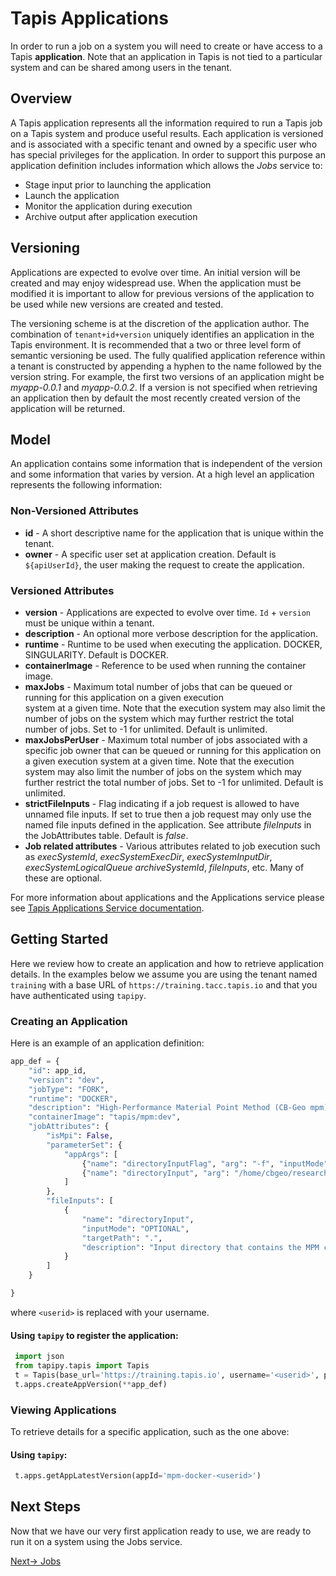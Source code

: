 # Tapis Applications

In order to run a job on a system you will need to create or have access to a Tapis **application**. Note that
an application in Tapis is not tied to a particular system and can be shared among users in the tenant.

## Overview
A Tapis application represents all the information required to run a Tapis job on a Tapis system and produce useful
results. Each application is versioned and is associated with a specific tenant and owned by a specific user who has
special privileges for the application. In order to support this purpose an application definition includes information
which allows the *Jobs* service to:
* Stage input prior to launching the application
* Launch the application
* Monitor the application during execution
* Archive output after application execution

## Versioning
Applications are expected to evolve over time. An initial version will be created and may enjoy widespread use. When
the application must be modified it is important to allow for previous versions of the application to be used while new
versions are created and tested.

The versioning scheme is at the discretion of the application author. The combination of ``tenant+id+version`` uniquely
identifies an application in the Tapis environment. It is recommended that a two or three level form of
semantic versioning be used. The fully qualified application reference within a tenant is constructed by appending
a hyphen to the name followed by the version string. For example, the first two versions of an application might
be *myapp-0.0.1* and *myapp-0.0.2*. If a version is not specified when retrieving an application then by default the most
recently created version of the application will be returned.

## Model
An application contains some information that is independent of the version and some information that varies by version.
At a high level an application represents the following information:

### Non-Versioned Attributes

* **id** - A short descriptive name for the application that is unique within the tenant.
* **owner** - A specific user set at application creation. Default is ``${apiUserId}``, the user making the request to create the application.

### Versioned Attributes

* **version** - Applications are expected to evolve over time. ``Id`` + ``version`` must be unique within a tenant.
* **description** - An optional more verbose description for the application.
* **runtime** - Runtime to be used when executing the application. DOCKER, SINGULARITY. Default is DOCKER.
* **containerImage** - Reference to be used when running the container image.
* **maxJobs** - Maximum total number of jobs that can be queued or running for this application on a given execution  
  system at a given time. Note that the execution system may also limit the number of jobs on the system which may
  further restrict the total number of jobs. Set to -1 for unlimited. Default is unlimited.
* **maxJobsPerUser** - Maximum total number of jobs associated with a specific job owner that can be queued or running for
  this application on a given execution system at a given time. Note that the execution system may also limit the number
  of jobs on the system which may further restrict the total number of jobs. Set to -1 for unlimited. Default is unlimited.
* **strictFileInputs** -  Flag indicating if a job request is allowed to have unnamed file inputs. If set to true then a
  job request may only use the named file inputs defined in the application. See attribute *fileInputs* in the
  JobAttributes table. Default is *false*.
* **Job related attributes** - Various attributes related to job execution such as *execSystemId*, *execSystemExecDir*,
  *execSystemInputDir*, *execSystemLogicalQueue* *archiveSystemId*, *fileInputs*, etc. Many of these are optional.

For more information about applications and the Applications service please see [Tapis Applications Service documentation](https://tapis.readthedocs.io/en/latest/technical/apps.html).

## Getting Started

Here we review how to create an application and how to retrieve application details. In the examples below we assume you are using the tenant named ``training`` with a base URL of ``https://training.tacc.tapis.io`` and that you have authenticated using ``tapipy``.

### Creating an Application

Here is an example of an application definition:
``` python
app_def = {
    "id": app_id,
    "version": "dev",
    "jobType": "FORK",
    "runtime": "DOCKER",
    "description": "High-Performance Material Point Method (CB-Geo mpm) DEVELOPMENT version.",
    "containerImage": "tapis/mpm:dev",
    "jobAttributes": {
        "isMpi": False,
        "parameterSet": {
            "appArgs": [
                {"name": "directoryInputFlag", "arg": "-f", "inputMode": "FIXED"},
                {"name": "directoryInput", "arg": "/home/cbgeo/research/mpm-benchmarks/2d/uniaxial_stress/", "inputMode": "REQUIRED"}
            ] 
        },
        "fileInputs": [
            {
                "name": "directoryInput",
                "inputMode": "OPTIONAL",
                "targetPath": ".",
                "description": "Input directory that contains the MPM congiguration file as well as any other required files. Note that to utilize this attribute one must also set the directoryInput parameter to mbe the value of the name of the directory. Also note that if this directory is not provided, a default (included in the appliation container image) will be used."
            }
        ]
    }

}
```
where ``<userid>`` is replaced with your username.

#### Using ``tapipy`` to register the application:
``` python
 import json
 from tapipy.tapis import Tapis
 t = Tapis(base_url='https://training.tapis.io', username='<userid>', password='************')
 t.apps.createAppVersion(**app_def)
```

### Viewing Applications

To retrieve details for a specific application, such as the one above:

#### Using ``tapipy``:
``` python
 t.apps.getAppLatestVersion(appId='mpm-docker-<userid>')
```

## Next Steps
Now that we have our very first application ready to use, we are ready to run it on a system using the Jobs service. 

[Next-> Jobs](./04-jobs.md)

